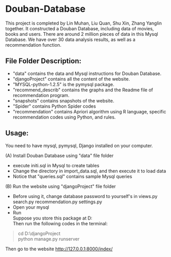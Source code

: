 # Douban-Database
This project is completed by Lin Muhan, Liu Quan, Shu Xin, Zhang Yanglin together. It constructed a Douban Database, including data of movies, books and users. There are around 2 million pieces of data in this Mysql Database. We have over 30 data analysis results, as well as a recommendation function.

## File Folder Description:

* "data" contains the data and Mysql instructions for Douban Database.   
* "djangoProject" contains all the content of the website.    
* "MYSQL-python-1.2.5" is the pymysql package.   
* "recommend_describ" contains the graphs and the Readme file of recommendation program.   
* "snapshots" contains snapshots of the website.   
* "Spider" contains Python Spider codes   
* "recommendation" contains Apriori algorithm using R language, specific recommendation codes using Python, and rules.   

## Usage:

You need to have mysql, pymysql, Django installed on your computer.   

(A) Install Douban Database using "data" file folder       
* execute initi.sql in Mysql to create tables
* Change the directory in import_data.sql, and then execute it to load data
* Notice that "queries.sql" contains sample Mysql queries

(B) Run the website using "djangoProject" file folder    
* Before using it, change database password to yourself's in views.py search.py recommendation.py settings.py
* Open your mysql
* Run    
Suppose you store this package at D:    
Then run the following codes in the terminal:    

> cd D:\djangoProject     
> python manage.py runserver

Then go to the website http://127.0.0.1:8000/index/

